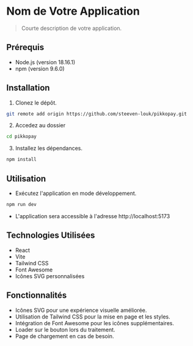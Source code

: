 # Nom de Votre Application

> Courte description de votre application.

## Prérequis

- Node.js (version 18.16.1)
- npm (version 9.6.0)

## Installation

1. Clonez le dépôt.

```sh
git remote add origin https://github.com/steeven-louk/pikkopay.git
```

2. Accedez au dossier

```sh
cd pikkopay
```

3. Installez les dépendances.

```sh
npm install
```

## Utilisation

- Exécutez l'application en mode développement.

```sh
npm run dev
```

- L'application sera accessible à l'adresse http://localhost:5173

## Technologies Utilisées
- React
- Vite
- Tailwind CSS
- Font Awesome
- Icônes SVG personnalisées

## Fonctionnalités
- Icônes SVG pour une expérience visuelle améliorée.
- Utilisation de Tailwind CSS pour la mise en page et les styles.
- Intégration de Font Awesome pour les icônes supplémentaires.
- Loader sur le bouton lors du traitement.
- Page de chargement en cas de besoin.
